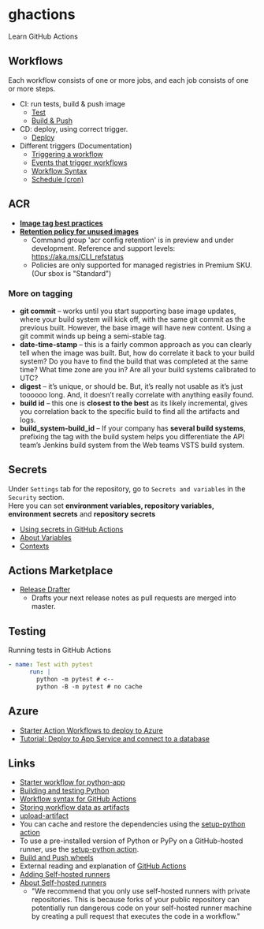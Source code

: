 # ghactions
Learn GitHub Actions

## Workflows
Each workflow consists of one or more jobs, and each job consists of one or more steps.

- CI: run tests, build & push image
  - [Test](<.github/workflows/01-python-app.yml>)
  - [Build & Push](<.github/workflows/02-build_push_sdai-sbox-gh-actions-app001.yml>)
- CD: deploy, using correct trigger.
  - [Deploy](<.github/workflows/03-deploy_sdai-sbox-gh-actions-app001.yml>)
- Different triggers (Documentation)
  - [Triggering a workflow](<https://docs.github.com/en/actions/using-workflows/triggering-a-workflow>)
  - [Events that trigger workflows](<https://docs.github.com/en/actions/using-workflows/events-that-trigger-workflows>)
  - [Workflow Syntax](<https://docs.github.com/en/actions/using-workflows/workflow-syntax-for-github-actions#on>)
  - [Schedule (cron)](<https://docs.github.com/en/actions/using-workflows/events-that-trigger-workflows#schedule>)

## ACR
- [__Image tag best practices__](<https://learn.microsoft.com/en-us/azure/container-registry/container-registry-image-tag-version>)
- [__Retention policy for unused images__](<https://learn.microsoft.com/en-us/azure/container-registry/container-registry-retention-policy>)
  - Command group 'acr config retention' is in preview and under development. Reference and support levels: https://aka.ms/CLI_refstatus
  - Policies are only supported for managed registries in Premium SKU. (Our sbox is "Standard")

### More on tagging
- __git commit__ – works until you start supporting base image updates, where your build system will kick off, with the same git commit as the previous built. However, the base image will have new content. Using a git commit winds up being a semi-stable tag.
- __date-time-stamp__ – this is a fairly common approach as you can clearly tell when the image was built. But, how do correlate it back to your build system? Do you have to find the build that was completed at the same time? What time zone are you in? Are all your build systems calibrated to UTC?
- __digest__ – it’s unique, or should be. But, it’s really not usable as it’s just toooooo long. And, it doesn’t really correlate with anything easily found.
- __build id__ – this one is __closest to the best__ as its likely incremental, gives you correlation back to the specific build to find all the artifacts and logs.
- __build_system-build_id__ – If your company has __several build systems__, prefixing the tag with the build system helps you differentiate the API team’s Jenkins build system from the Web teams VSTS build system.

## Secrets
Under `Settings` tab for the repository, go to `Secrets and variables` in the `Security` section.  
Here you can set __environment variables, repository variables, environment secrets__ and __repository secrets__
- [Using secrets in GitHub Actions](<https://docs.github.com/en/actions/security-guides/using-secrets-in-github-actions>)
- [About Variables](<https://docs.github.com/en/actions/learn-github-actions/variables#about-variables>)
- [Contexts](<https://docs.github.com/en/actions/learn-github-actions/contexts>)

## Actions Marketplace
- [Release Drafter](<https://github.com/marketplace/actions/release-drafter>)
  - Drafts your next release notes as pull requests are merged into master.

## Testing
Running tests in GitHub Actions

```yml
- name: Test with pytest
      run: |
        python -m pytest # <--
        python -B -m pytest # no cache
```

## Azure
- [Starter Action Workflows to deploy to Azure](<https://github.com/Azure/actions-workflow-samples>)
- [Tutorial: Deploy to App Service and connect to a database](<https://learn.microsoft.com/en-gb/azure/app-service/app-service-sql-asp-github-actions>)

## Links
- [Starter workflow for python-app](<https://github.com/actions/starter-workflows/blob/main/ci/python-app.yml>)
- [Building and testing Python](<https://docs.github.com/en/actions/automating-builds-and-tests/building-and-testing-python>)
- [Workflow syntax for GitHub Actions](<https://docs.github.com/en/actions/using-workflows/workflow-syntax-for-github-actions#jobsjob_idstrategy>)  
- [Storing workflow data as artifacts](<https://docs.github.com/en/actions/using-workflows/storing-workflow-data-as-artifacts>)
- [upload-artifact](<https://github.com/actions/upload-artifact>)
- You can cache and restore the dependencies using the [setup-python action](<https://github.com/actions/setup-python>)
- To use a pre-installed version of Python or PyPy on a GitHub-hosted runner, use the [setup-python action](<https://github.com/actions/setup-python>).
- [Build and Push wheels](<https://andrewpwheeler.com/2022/05/10/building-wheel-files-in-github-actions/>)
- External reading and explanation of [GitHub Actions](<https://www.learnenough.com/blog/git-actions-tutorial>) 
- [Adding Self-hosted runners](<https://docs.github.com/en/actions/hosting-your-own-runners/managing-self-hosted-runners/adding-self-hosted-runners>)
- [About Self-hosted runners](<https://docs.github.com/en/actions/hosting-your-own-runners/managing-self-hosted-runners/about-self-hosted-runners>) 
  - "We recommend that you only use self-hosted runners with private repositories. This is because forks of your public repository can potentially run dangerous code on your self-hosted runner machine by creating a pull request that executes the code in a workflow." 
